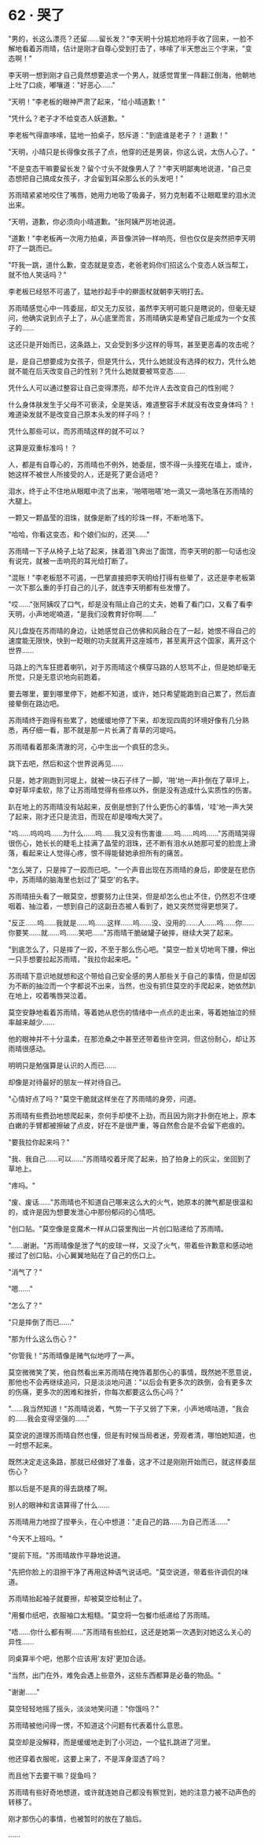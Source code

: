 <link rel="stylesheet" href="../styles/text.css" />
<h1>62 · 哭了</h1>

"男的，长这么漂亮？还留......留长发？"李天明十分尴尬地将手收了回来，一脸不解地看着苏雨晴，估计是刚才自尊心受到打击了，哆嗦了半天憋出三个字来，"变态啊！"

李天明一想到刚才自己竟然想要追求一个男人，就感觉胃里一阵翻江倒海，他朝地上吐了口痰，嘟嚷道："好恶心......"

"天明！"李老板的眼神严肃了起来，"给小晴道歉！"

"凭什么？老子才不给变态人妖道歉。"

李老板气得直哆嗦，猛地一拍桌子，怒斥道："到底谁是老子？！道歉！"

"天明，小晴只是长得像女孩子了点，他穿的还是男装，你这么说，太伤人心了。"

"不是变态干嘛要留长发？留个寸头不就像男人了？"李天明鄙夷地说道，"自己变态想把自己搞成女孩子，才会留到耳朵那么长的头发吧！"

苏雨晴紧紧地咬住了嘴唇，她用力地吸了吸鼻子，努力克制着不让眼眶里的泪水流出来。

"天明，道歉，你必须向小晴道歉。"张阿姨严厉地说道。

"道歉！"李老板再一次用力拍桌，声音像洪钟一样响亮，但也仅仅是突然把李天明吓了一跳而已。

"吓我一跳，道什么歉，变态就是变态，老爸老妈你们招这么个变态人妖当帮工，就不怕人笑话吗？"

李老板已经怒不可遏了，猛地抄起手中的擀面杖就朝李天明打去。

苏雨晴感觉心中一阵委屈，却又无力反驳，虽然李天明可能只是瞎说的，但毫无疑问，他确实说到点子上了，从心底里而言，苏雨晴确实是希望自己能成为一个女孩子的......

这还只是开始而已，这条路上，又会受到多少这样的辱骂，甚至更恶毒的攻击呢？

是，是自己想要成为女孩子，但是凭什么，凭什么她就没有选择的权力，凭什么她就不能在后天改变自己的性别？凭什么她就要被骂变态......

凭什么人可以通过整容让自己变得漂亮，却不允许人去改变自己的性别呢？

什么身体肤发生于父母不可亵渎，全是笑话，难道整容手术就没有改变身体吗？！难道染发就不是改变自己原本头发的样子吗？！

凭什么那些可以，而苏雨晴这样的就不可以？

这算是双重标准吗！？

人，都是有自尊心的，苏雨晴也不例外，她委屈，恨不得一头撞死在墙上，或许，她这样不被世人所接受的人，还是死了更合适吧？

泪水，终于止不住地从眼眶中流了出来，'啪嗒啪嗒'地一滴又一滴地落在苏雨晴的大腿上。

一颗又一颗晶莹的泪珠，就像是断了线的珍珠一样，不断地落下。

"哈哈，你看这变态，和个娘们似的，还哭......"

苏雨晴一下子从椅子上站了起来，抹着泪飞奔出了面馆，而李天明的那一句话也没有说完，就被一击响亮的耳光给打断了。

"混账！"李老板怒不可遏，一巴掌直接把李天明给打得有些晕了，这还是李老板第一次下那么重的手打自己的儿子，就连李天明都有些发懵了。

"哎......"张阿姨叹了口气，却是没有阻止自己的丈夫，她看了看门口，又看了看李天明，小声地呢喃道，"是我们没教育好你啊......"

风儿盘旋在苏雨晴的身边，让她感觉自己仿佛和风融合在了一起，她恨不得自己的速度能无限快，快到一眨眼的功夫就离开这座城市，甚至离开这个国家，离开这个世界......

马路上的汽车狂摁着喇叭，对于苏雨晴这个横穿马路的人怒骂不止，但是她却毫无所觉，只是无意识地向前跑着。

要去哪里，要到哪里停下，她都不知道，或许，她只希望能跑到自己累了，然后直接晕倒在路边吧。

苏雨晴终于跑得有些累了，她缓缓地停了下来，却发现四周的环境好像有几分熟悉，再仔细一看，那不就是那一片长满了青草的河堤吗。

苏雨晴看着那条清澈的河，心中生出一个疯狂的念头。

跳下去吧，然后和这个世界说再见......

只是，她才刚跑到河堤上，就被一块石子绊了一脚，'啪'地一声扑倒在了草坪上，幸好草坪柔软，除了让苏雨晴觉得有些疼以外，倒是没有造成什么实质性的伤害。

趴在地上的苏雨晴没有站起来，反倒是想到了什么更伤心的事情，'哇'地一声大哭了起来，刚才还只是流泪，而现在却是嚎啕大哭了。

"呜......呜呜呜......为什么......呜......我又没有伤害谁......呜......呜呜......"苏雨晴哭得很伤心，她长长的睫毛上挂满了晶莹的泪珠，还不断有泪水从她那可爱的脸庞上滑落，看起来让人觉得心疼，恨不得能替她承担所有的痛苦。

"怎么哭了，只是摔了一跤而已吧。"一个声音出现在苏雨晴的身后，即使是在悲伤中，苏雨晴的脑海里也划过了'莫空'的名字。

苏雨晴扭头看了一眼莫空，想要努力止住哭，但是却怎么也止不住，仍然忍不住哽咽着、抽泣着，一想到自己的这副丑态被人看到了，她又突然觉得更想哭了。

"反正......呜......我就是......呜......这样......呜......没、没用的......人......呜......你......你要笑......就......呜......笑吧......"苏雨晴干脆破罐子破摔，继续大哭了起来。

"到底怎么了，只是摔了一跤，不至于那么伤心吧。"莫空一脸关切地弯下腰，伸出一只手想要拉起苏雨晴，"我拉你起来吧。"

苏雨晴下意识地就想和这个带给自己安全感的男人那些关于自己的事情，但是却因为不断的抽泣而一个字都说不出来，当然，也没有抓住莫空的手爬起来，她依然趴在地上，咬着嘴唇哭泣着。

莫空安静地看着苏雨晴，等着她从悲伤的情绪中一点点的走出来，等着她抽泣的频率越来越少......

他的眼神并不十分温柔，在那沧桑之中甚至还带着些许空洞，但这份耐心，却让苏雨晴很感动。

明明只是勉强算是认识的人而已......

却像是对待最好的朋友一样对待自己。

"心情好点了吗？"莫空干脆就这样坐在了苏雨晴的身旁，问道。

苏雨晴有些费劲地想爬起来，奈何手却使不上劲，而且因为刚才扑倒在地上，原本白嫩的手臂都被擦破了点皮，好在不是很严重，等自然愈合是不会留下疤痕的。

"要我拉你起来吗？"

"我、我自己......可以......"苏雨晴咬着牙爬了起来，拍了拍身上的灰尘，坐回到了草地上。

"疼吗。"

"废、废话......"苏雨晴也不知道自己哪来这么大的火气，她原本的脾气都是很温和的，或许是因为想要发泄心中那份郁闷的心情吧。

"创口贴。"莫空像是变魔术一样从口袋里掏出一片创口贴递给了苏雨晴。

"......谢谢。"苏雨晴像是泄了气的皮球一样，又没了火气，带着些许歉意和感动地接过了创口贴，小心翼翼地贴在了自己的伤口上。

"消气了？"

"嗯......"

"怎么了？"

"只是摔倒了而已......"

"那为什么这么伤心？"

"你管我！"苏雨晴像是赌气似地哼了一声。

莫空微微笑了笑，他自然看出来苏雨晴在掩饰着那伤心的事情，既然她不愿意说，那他也不会再继续追问，只是淡淡地问道："以后会有更多次的跌倒，会有更多次的伤痛，更多次的困难和挫折，你每次都要这么伤心吗？"

"......我当然知道！"苏雨晴说着，气势一下子又弱了下来，小声地嘀咕道，"我会的......我会变得坚强的......"

莫空说的道理苏雨晴自然也懂，但是有时候当局者迷，旁观者清，哪怕她知道，也一时想不起来。

既然决定走这条路，那就已经做好了准备，这才不过是刚刚开始而已，就这样委屈伤心？

那以后是不是真的得去跳楼了啊。

别人的眼神和言语算得了什么......

苏雨晴用力地捏了捏拳头，在心中想道："走自己的路......为自己而活......"

"今天不上班吗。"

"提前下班。"苏雨晴故作平静地说道。

"先把你脸上的泪擦干净了再用这种语气说话吧。"莫空说道，带着些许调侃的味道。

苏雨晴抬起袖子就要擦，却被莫空给制止了。

"用餐巾纸吧，衣服袖口太粗糙。"莫空将一包餐巾纸递给了苏雨晴。

"唔......你什么都有啊......"苏雨晴有些脸红，这还是她第一次遇到对她这么关心的异性......

同桌算半个吧，他那个应该用'友好'更加合适。

"当然，出门在外，难免会遇上些意外，这些东西都算是必备的物品。"

"谢谢......"

莫空轻轻地摇了摇头，淡淡地笑问道："你饿吗？"

苏雨晴被他问得一愣，不知道这个问题有代表着什么意思。

莫空却是没解释，而是缓缓地走到了小河边，一个猛扎跳进了河里。

他还穿着衣服呢，这要上来了，不是浑身湿透了吗？

而且他下去要干嘛？捉鱼吗？

苏雨晴有些好奇地想道，或许就连她自己都没有察觉到，她的注意力被不动声色的转移了。

刚才那伤心的事情，也被暂时的放在了脑后。

......
